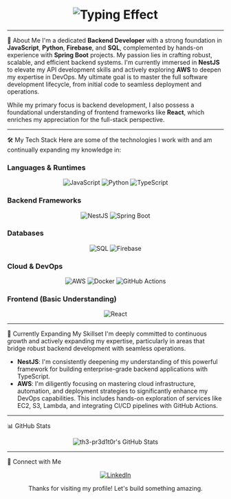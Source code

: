<div align="center">
<h1>
<img src="https://readme-typing-svg.herokuapp.com?font=Fira+Code&pause=1000&color=F7F7F7&width=435&lines=Hello+there!+I'm+th3-pr3d1t0r;Backend+Developer+%26+DevOps+Enthusiast" alt="Typing Effect">
</h1>
</div>

---

🚀 About Me
I'm a dedicated **Backend Developer** with a strong foundation in **JavaScript**, **Python**, **Firebase**, and **SQL**, complemented by hands-on experience with **Spring Boot** projects. My passion lies in crafting robust, scalable, and efficient backend systems. I'm currently immersed in **NestJS** to elevate my API development skills and actively exploring **AWS** to deepen my expertise in DevOps. My ultimate goal is to master the full software development lifecycle, from initial code to seamless deployment and operations.

While my primary focus is backend development, I also possess a foundational understanding of frontend frameworks like **React**, which enriches my appreciation for the full-stack perspective.

---

🛠️ My Tech Stack
Here are some of the technologies I work with and am continually expanding my knowledge in:

### Languages & Runtimes
<p align="center">
<img src="https://img.shields.io/badge/JavaScript-F7DF1E?style=for-the-badge&logo=javascript&logoColor=black" alt="JavaScript" />
<img src="https://img.shields.io/badge/Python-3776AB?style=for-the-badge&logo=python&logoColor=white" alt="Python" />
<img src="https://img.shields.io/badge/TypeScript-3178C6?style=for-the-badge&logo=typescript&logoColor=white" alt="TypeScript" />
</p>

### Backend Frameworks
<p align="center">
<img src="https://img.shields.io/badge/NestJS-E0234E?style=for-the-badge&logo=nestjs&logoColor=white" alt="NestJS" />
<img src="https://img.shields.io/badge/Spring_Boot-6DB33F?style=for-the-badge&logo=spring-boot&logoColor=white" alt="Spring Boot" />
</p>

### Databases
<p align="center">
<img src="https://img.shields.io/badge/SQL-4479A1?style=for-the-badge&logo=postgresql&logoColor=white" alt="SQL" />
<img src="https://img.shields.io/badge/Firebase-FFCA28?style=for-the-badge&logo=firebase&logoColor=black" alt="Firebase" />
</p>

### Cloud & DevOps
<p align="center">
<img src="https://img.shields.io/badge/AWS-FF9900?style=for-the-badge&logo=amazonaws&logoColor=white" alt="AWS" />
<img src="https://img.shields.io/badge/Docker-2496ED?style=for-the-badge&logo=docker&logoColor=white" alt="Docker" />
<img src="https://img.shields.io/badge/GitHub_Actions-2088FF?style=for-the-badge&logo=github-actions&logoColor=white" alt="GitHub Actions" />
</p>

### Frontend (Basic Understanding)
<p align="center">
<img src="https://img.shields.io/badge/React-61DAFB?style=for-the-badge&logo=react&logoColor=black" alt="React" />
</p>

---

🌱 Currently Expanding My Skillset
I'm deeply committed to continuous growth and actively expanding my expertise, particularly in areas that bridge robust backend development with seamless operations.

* **NestJS**: I'm consistently deepening my understanding of this powerful framework for building enterprise-grade backend applications with TypeScript.
* **AWS**: I'm diligently focusing on mastering cloud infrastructure, automation, and deployment strategies to significantly enhance my DevOps capabilities. This includes hands-on exploration of services like EC2, S3, Lambda, and integrating CI/CD pipelines with GitHub Actions.

---

📊 GitHub Stats
<p align="center">
<img src="https://github-profile-summary-cards.vercel.app/api/cards/profile-details?username=th3-pr3d1t0r&theme=github_dark" alt="th3-pr3d1t0r's GitHub Stats" />
</p>

---

🔗 Connect with Me
<p align="center">
  <a href="https://www.linkedin.com/in/ugochukwu-anosike-b1a377338" target="_blank">
    <img src="https://img.shields.io/badge/LinkedIn-0077B5?style=for-the-badge&logo=linkedin&logoColor=white" alt="LinkedIn" />
  </a>
</p>

<div align="center">
<p>Thanks for visiting my profile! Let's build something amazing.</p>
</div>
